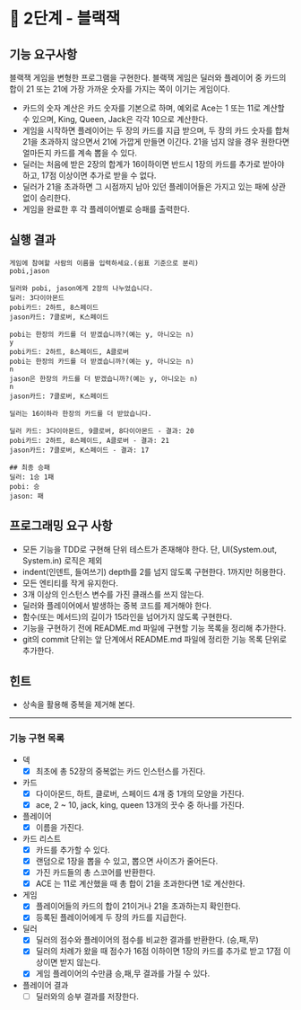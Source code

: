 # 🚀 2단계 - 블랙잭

## 기능 요구사항

블랙잭 게임을 변형한 프로그램을 구현한다. 블랙잭 게임은 딜러와 플레이어 중 카드의 합이 21 또는 21에 가장 가까운 숫자를 가지는 쪽이 이기는 게임이다.

- 카드의 숫자 계산은 카드 숫자를 기본으로 하며, 예외로 Ace는 1 또는 11로 계산할 수 있으며, King, Queen, Jack은 각각 10으로 계산한다.
- 게임을 시작하면 플레이어는 두 장의 카드를 지급 받으며, 두 장의 카드 숫자를 합쳐 21을 초과하지 않으면서 21에 가깝게 만들면 이긴다. 21을 넘지 않을 경우 원한다면 얼마든지 카드를 계속 뽑을 수 있다.
- 딜러는 처음에 받은 2장의 합계가 16이하이면 반드시 1장의 카드를 추가로 받아야 하고, 17점 이상이면 추가로 받을 수 없다.
- 딜러가 21을 초과하면 그 시점까지 남아 있던 플레이어들은 가지고 있는 패에 상관 없이 승리한다.
- 게임을 완료한 후 각 플레이어별로 승패를 출력한다.

## 실행 결과

```
게임에 참여할 사람의 이름을 입력하세요.(쉼표 기준으로 분리)
pobi,jason

딜러와 pobi, jason에게 2장의 나누었습니다.
딜러: 3다이아몬드
pobi카드: 2하트, 8스페이드
jason카드: 7클로버, K스페이드

pobi는 한장의 카드를 더 받겠습니까?(예는 y, 아니오는 n)
y
pobi카드: 2하트, 8스페이드, A클로버
pobi는 한장의 카드를 더 받겠습니까?(예는 y, 아니오는 n)
n
jason은 한장의 카드를 더 받겠습니까?(예는 y, 아니오는 n)
n
jason카드: 7클로버, K스페이드

딜러는 16이하라 한장의 카드를 더 받았습니다.

딜러 카드: 3다이아몬드, 9클로버, 8다이아몬드 - 결과: 20
pobi카드: 2하트, 8스페이드, A클로버 - 결과: 21
jason카드: 7클로버, K스페이드 - 결과: 17

## 최종 승패
딜러: 1승 1패
pobi: 승 
jason: 패
```

## 프로그래밍 요구 사항

- 모든 기능을 TDD로 구현해 단위 테스트가 존재해야 한다. 단, UI(System.out, System.in) 로직은 제외
- indent(인덴트, 들여쓰기) depth를 2를 넘지 않도록 구현한다. 1까지만 허용한다.
- 모든 엔티티를 작게 유지한다.
- 3개 이상의 인스턴스 변수를 가진 클래스를 쓰지 않는다.
- 딜러와 플레이어에서 발생하는 중복 코드를 제거해야 한다.
- 함수(또는 메서드)의 길이가 15라인을 넘어가지 않도록 구현한다.
- 기능을 구현하기 전에 README.md 파일에 구현할 기능 목록을 정리해 추가한다.
- git의 commit 단위는 앞 단계에서 README.md 파일에 정리한 기능 목록 단위로 추가한다.

## 힌트
- 상속을 활용해 중복을 제거해 본다.
---
### 기능 구현 목록
- 덱
  - [x] 최초에 총 52장의 중복없는 카드 인스턴스를 가진다.
- 카드 
  - [x] 다이아몬드, 하트, 클로버, 스페이드 4개 중 1개의 모양을 가진다.
  - [x] ace, 2 ~ 10, jack, king, queen 13개의 끗수 중 하나를 가진다.
- 플레이어
  - [x] 이름을 가진다.
- 카드 리스트
  - [x] 카드를 추가할 수 있다.
  - [x] 랜덤으로 1장을 뽑을 수 있고, 뽑으면 사이즈가 줄어든다.
  - [x] 가진 카드들의 총 스코어를 반환한다.
  - [x] ACE 는 11로 계산했을 때 총 합이 21을 초과한다면 1로 계산한다.
- 게임
  - [x] 플레이어들의 카드의 합이 21이거나 21을 초과하는지 확인한다. 
  - [x] 등록된 플레이어에게 두 장의 카드를 지급한다.
- 딜러
  - [x] 딜러의 점수와 플레이어의 점수를 비교한 결과를 반환한다. (승,패,무)
  - [x] 딜러의 차례가 왔을 때 점수가 16점 이하이면 1장의 카드를 추가로 받고 17점 이상이면 받지 않는다.
  - [x] 게임 플레이어의 수만큼 승,패,무 결과를 가질 수 있다.
- 플레이어 결과
  - [ ] 딜러와의 승부 결과를 저장한다.